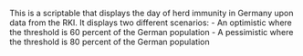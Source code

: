This is a scriptable that displays the day of herd immunity in Germany upon data from the RKI.
It displays two different scenarios: 
    - An optimistic where the threshold is 60 percent of the German population
    - A pessimistic where the threshold is 80 percent of the German population